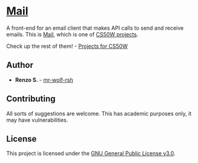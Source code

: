 # [Mail](https://github.com/mr-wolf-rsh/cs50w-mail/)

A front-end for an email client that makes API calls to send and receive emails.
This is [Mail](https://cs50.harvard.edu/web/2020/projects/3/mail/), which is one of [CS50W projects](https://cs50.harvard.edu/web/2020/projects/).

Check up the rest of them! - [Projects for CS50W](https://github.com/stars/mr-wolf-rsh/lists/cs50w/)

## Author

* **Renzo S.** - [mr-wolf-rsh](https://github.com/mr-wolf-rsh/)

## Contributing

All sorts of suggestions are welcome. This has academic purposes only, it may have vulnerabilities.

## License

This project is licensed under the [GNU General Public License v3.0](https://www.gnu.org/licenses/gpl-3.0.html#license-text/).